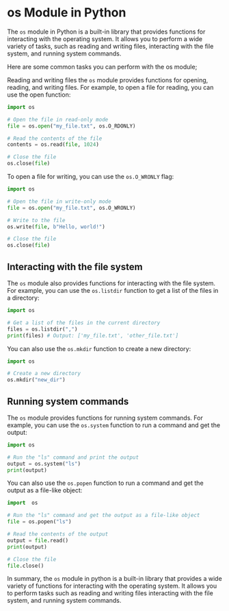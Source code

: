 # os Module in Python
The `os` module in Python is a built-in library that provides functions for interacting with the operating system.
It allows you to perform a wide variety of tasks, such as reading and writing files, interacting with the file system, and running system commands.

Here are some common tasks you can perform with the os module;

Reading and writing files the `os` module provides functions for opening, reading, and writing files.
For example, to open a file for reading, you can use the open function:
```python
import os

# Open the file in read-only mode
file = os.open("my_file.txt", os.O_RDONLY)

# Read the contents of the file
contents = os.read(file, 1024)

# Close the file
os.close(file)
```
To open a file for writing, you can use the `os.O_WRONLY` flag:
```python
import os

# Open the file in write-only mode
file = os.open("my_file.txt", os.O_WRONLY)

# Write to the file
os.write(file, b"Hello, world!")

# Close the file
os.close(file)
```

## Interacting with the file system
The `os` module also provides functions for interacting with the file system.
For example, you can use the `os.listdir` function to get a list of the files in a directory:
```python
import os

# Get a list of the files in the current directory
files = os.listdir(",")
print(files) # Output: ['my_file.txt', 'other_file.txt']
```
You can also use the `os.mkdir` function to create a new directory:
```python
import os

# Create a new directory
os.mkdir("new_dir")
```

## Running system commands
The `os` module provides functions for running system commands. For example, you can use the `os.system` function to run a command and get the output:
```python
import os

# Run the "ls" command and print the output
output = os.system("ls")
print(output)
```
You can also use the `os.popen` function to run a command and get the output as a file-like object:
```python
import  os

# Run the "ls" command and get the output as a file-like object
file = os.popen("ls")

# Read the contents of the output
output = file.read()
print(output)

# Close the file
file.close()
```
In summary, the `os` module in python is a built-in library that provides a wide variety of functions for interacting with the operating system.
It allows you to perform tasks such as reading and writing files interacting with the file system, and running system commands.
